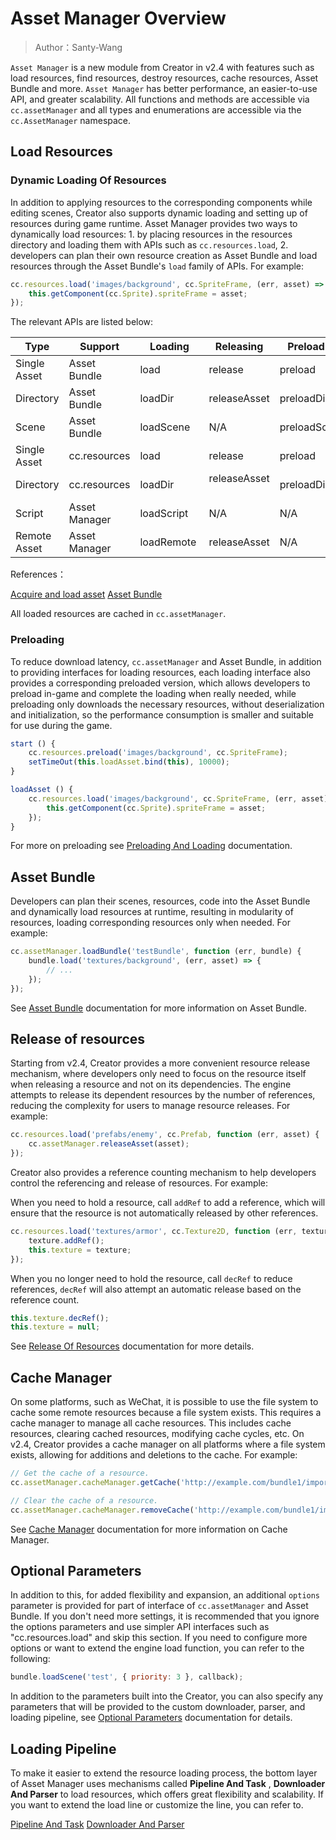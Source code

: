 # Asset Manager Overview

> Author：Santy-Wang

`Asset Manager` is a new module from Creator in v2.4 with features such as load resources, find resources, destroy resources, cache resources, Asset Bundle and more. `Asset Manager` has better performance, an easier-to-use API, and greater scalability. All functions and methods are accessible via `cc.assetManager` and all types and enumerations are accessible via the `cc.AssetManager` namespace.

## Load Resources

### Dynamic Loading Of Resources

In addition to applying resources to the corresponding components while editing scenes, Creator also supports dynamic loading and setting up of resources during game runtime. Asset Manager provides two ways to dynamically load resources: 1. by placing resources in the resources directory and loading them with APIs such as `cc.resources.load`, 2. developers can plan their own resource creation as Asset Bundle and load resources through the Asset Bundle's `load` family of APIs. For example:

```js
cc.resources.load('images/background', cc.SpriteFrame, (err, asset) => {
    this.getComponent(cc.Sprite).spriteFrame = asset;
});
```

The relevant APIs are listed below:

Type | Support | Loading | Releasing | Preloading | Querying
-- | -- | -- | -- | -- | --
Single Asset | Asset Bundle | load | release | preload | get
Directory | Asset Bundle | loadDir | releaseAsset | preloadDir  | N/A
Scene | Asset Bundle | loadScene | N/A | preloadScene  | N/A
Single Asset | cc.resources | load | release  | preload  | get
Directory | cc.resources | loadDir | releaseAsset  | preloadDir  | N/A
Script | Asset Manager | loadScript | N/A  | N/A   | N/A
Remote Asset | Asset Manager | loadRemote  | releaseAsset  | N/A | N/A

References：

[Acquire and load asset](../scripting/load-assets.md)
[Asset Bundle](../scripting/asset-bundle.md)

All loaded resources are cached in `cc.assetManager`.

### Preloading

To reduce download latency, `cc.assetManager` and Asset Bundle, in addition to providing interfaces for loading resources, each loading interface also provides a corresponding preloaded version, which allows developers to preload in-game and complete the loading when really needed, while preloading only downloads the necessary resources, without deserialization and initialization, so the performance consumption is smaller and suitable for use during the game.

```js
start () {
    cc.resources.preload('images/background', cc.SpriteFrame);
    setTimeOut(this.loadAsset.bind(this), 10000);
}

loadAsset () {
    cc.resources.load('images/background', cc.SpriteFrame, (err, asset) => {
        this.getComponent(cc.Sprite).spriteFrame = asset;
    });
}
```

For more on preloading see [Preloading And Loading](preload-load.md) documentation.

## Asset Bundle

Developers can plan their scenes, resources, code into the Asset Bundle and dynamically load resources at runtime, resulting in modularity of resources, loading corresponding resources only when needed. For example:

```js
cc.assetManager.loadBundle('testBundle', function (err, bundle) {
    bundle.load('textures/background', (err, asset) => {
        // ...
    });
});
```

See [Asset Bundle](bundle.md) documentation for more information on Asset Bundle.

## Release of resources

Starting from v2.4, Creator provides a more convenient resource release mechanism, where developers only need to focus on the resource itself when releasing a resource and not on its dependencies. The engine attempts to release its dependent resources by the number of references, reducing the complexity for users to manage resource releases. For example:

```js
cc.resources.load('prefabs/enemy', cc.Prefab, function (err, asset) {
    cc.assetManager.releaseAsset(asset);
});
```

Creator also provides a reference counting mechanism to help developers control the referencing and release of resources. For example:

When you need to hold a resource, call `addRef` to add a reference, which will ensure that the resource is not automatically released by other references.

```js
cc.resources.load('textures/armor', cc.Texture2D, function (err, texture) {
    texture.addRef();
    this.texture = texture;
});
```

When you no longer need to hold the resource, call `decRef` to reduce references, `decRef` will also attempt an automatic release based on the reference count.

```js
this.texture.decRef();
this.texture = null;
```

See [Release Of Resources](release-manager.md) documentation for more details.

## Cache Manager

On some platforms, such as WeChat, it is possible to use the file system to cache some remote resources because a file system exists. This requires a cache manager to manage all cache resources. This includes cache resources, clearing cached resources, modifying cache cycles, etc. On v2.4, Creator provides a cache manager on all platforms where a file system exists, allowing for additions and deletions to the cache. For example:

```js
// Get the cache of a resource.
cc.assetManager.cacheManager.getCache('http://example.com/bundle1/import/9a/9aswe123-dsqw-12xe-123xqawe12.json');

// Clear the cache of a resource.
cc.assetManager.cacheManager.removeCache('http://example.com/bundle1/import/9a/9aswe123-dsqw-12xe-123xqawe12.json');
```

See [Cache Manager](cache-manager.md) documentation for more information on Cache Manager.

## Optional Parameters

In addition to this, for added flexibility and expansion, an additional `options` parameter is provided for part of interface of `cc.assetManager` and Asset Bundle. If you don't need more settings, it is recommended that you ignore the options parameters and use simpler API interfaces such as "cc.resources.load" and skip this section. If you need to configure more options or want to extend the engine load function, you can refer to the following:

```js
bundle.loadScene('test', { priority: 3 }, callback);
```

In addition to the parameters built into the Creator, you can also specify any parameters that will be provided to the custom downloader, parser, and loading pipeline, see [Optional Parameters](options.md) documentation for details.

## Loading Pipeline

To make it easier to extend the resource loading process, the bottom layer of Asset Manager uses mechanisms called **Pipeline And Task** , **Downloader And Parser** to load resources, which offers great flexibility and scalability. If you want to extend the load line or customize the line, you can refer to.

[Pipeline And Task](pipeline-task.md)
[Downloader And Parser](downloader-parser.md)